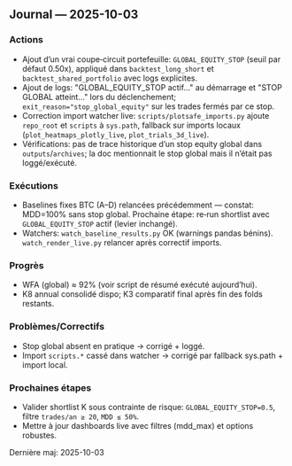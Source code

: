 ## Journal — 2025-10-03

### Actions
- Ajout d’un vrai coupe‑circuit portefeuille: `GLOBAL_EQUITY_STOP` (seuil par défaut 0.50x), appliqué dans `backtest_long_short` et `backtest_shared_portfolio` avec logs explicites.
- Ajout de logs: "GLOBAL_EQUITY_STOP actif…" au démarrage et "STOP GLOBAL atteint…" lors du déclenchement; `exit_reason="stop_global_equity"` sur les trades fermés par ce stop.
- Correction import watcher live: `scripts/plotsafe_imports.py` ajoute `repo_root` et `scripts` à `sys.path`, fallback sur imports locaux (`plot_heatmaps_plotly_live`, `plot_trials_3d_live`).
- Vérifications: pas de trace historique d’un stop equity global dans `outputs`/`archives`; la doc mentionnait le stop global mais il n’était pas loggé/exécuté.

### Exécutions
- Baselines fixes BTC (A–D) relancées précédemment — constat: MDD=100% sans stop global. Prochaine étape: re‑run shortlist avec `GLOBAL_EQUITY_STOP` actif (levier inchangé).
- Watchers: `watch_baseline_results.py` OK (warnings pandas bénins). `watch_render_live.py` relancer après correctif imports.

### Progrès
- WFA (global) ≈ 92% (voir script de résumé exécuté aujourd’hui).
- K8 annual consolidé dispo; K3 comparatif final après fin des folds restants.

### Problèmes/Correctifs
- Stop global absent en pratique → corrigé + loggé.
- Import `scripts.*` cassé dans watcher → corrigé par fallback sys.path + import local.

### Prochaines étapes
- Valider shortlist K sous contrainte de risque: `GLOBAL_EQUITY_STOP=0.5`, filtre `trades/an ≥ 20`, `MDD ≤ 50%`.
- Mettre à jour dashboards live avec filtres (mdd_max) et options robustes.

Dernière maj: 2025-10-03



